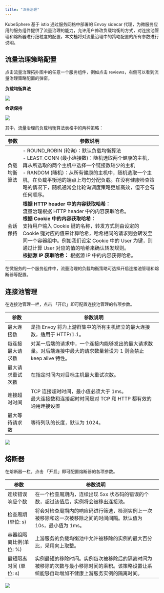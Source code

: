 ```yaml
---
title: "流量治理"
---
```


KubeSphere 基于 istio 通过服务网格中部署的 Envoy sidecar 代理，为微服务应用的服务组件提供了流量治理的能力，允许用户修改负载均衡的方式，对连接池管理和熔断器进行细粒度的配置，本文档将对流量治理中的策略配置的所有参数进行说明。

## 流量治理策略配置

点击流量治理拓扑图中的任意一个服务组件，例如点击 reviews，右侧可以看到流量治理策略配置的弹窗。

**负载均衡算法**

![](https://pek3b.qingstor.com/kubesphere-docs/png/20190507104523.png)

**会话保持**

![](https://pek3b.qingstor.com/kubesphere-docs/png/20190507104555.png)

其中，流量治理的负载均衡算法表格中的两种策略：


| **参数** | **参数说明** | 
|----|----|
| 负载均衡算法 <br> | - ROUND\_ROBIN (轮询)：默认负载均衡算法 <br> - LEAST\_CONN (最小连接数)：随机选取两个健康的主机，再从所选取的两个主机中选择一个链接数较少的主机 <br> -  RANDOM (随机)：从所有健康的主机中，随机选取一个主机，在负载平衡池的端点上均匀分配负载。在没有健康检查策略的情况下，随机通常会比轮询调度策略更加高效，但不会有任何顺序。    | 
| 会话保持 <br> | **根据 HTTP header 中的内容获取哈希：**  <br> 流量治理根据 HTTP header 中的内容获取哈希。 <br> **根据 Cookie 中的内容获取哈希：**  <br>支持用户输入 Cookie 键的名称，转发方式则由设定的 Cookie 键对应的值来计算哈希，哈希相同的请求则会转发至同一个容器组中。例如我们设定 Cookie 中的 User 为键，则通过计算 User 对应的值的哈希来确认转发规则。<br> **根据源 IP 获取哈希：**  根据源 IP 中的内容获得哈希。 |


在微服务的一个服务组件中，流量治理的负载均衡策略可选择开启连接池管理和熔断器等配置。

## 连接池管理

在连接池管理一栏，点击 「开启」即可配置连接池管理的各项参数。

| **参数** | **参数说明** | 
|----|----|
| 最大连接数 | 是指 Envoy 将为上游群集中的所有主机建立的最大连接数，适用于 HTTP/1.1。 | 
| 每连接最大请求数 | 对某一后端的请求中，一个连接内能够发出的最大请求数量。对后端连接中最大的请求数量若设为 1 则会禁止 keep alive 特性。 | 
| 最大请求重试次数 | 在指定时间内对目标主机最大重试次数。 | 
| 连接超时时间 | TCP 连接超时时间，最小值必须大于 1ms。<br> 最大连接数和连接超时时间是对 TCP 和 HTTP 都有效的通用连接设置 | 
| 最大等待请求数 | 等待列队的长度，默认为 1024。  | 

![](https://pek3b.qingstor.com/kubesphere-docs/png/20190415115226.png)

## 熔断器

在熔断器一栏，点击 「开启」即可配置熔断器的各项参数。

| **参数** | **参数说明** | 
|----|----|
| 连续错误响应个数 | 在一个检查周期内，连续出现 5xx 状态码的错误的个数，超过该值后，实例将会被移出连接池。| 
| 检查周期 (单位: s)   | 将会对检查周期内的响应码进行筛选，检测实例上一次被移除和这一次被移除之间的时间间隔。默认值为 10s，最小值为 1ms。| 
| 容器组隔离比例(单位: %)   | 上游服务的负载均衡池中允许被移除的实例的最大百分比，采用向上取整。|
| 最短隔离时间 (单位: s)   | 实例最短的移除时间。实例每次被移除后的隔离时间为被移除的次数与最小移除时间的乘积。该策略设置让系统能够自动增加不健康上游服务实例的隔离时间。 | 

![](https://pek3b.qingstor.com/kubesphere-docs/png/20190415115340.png)



